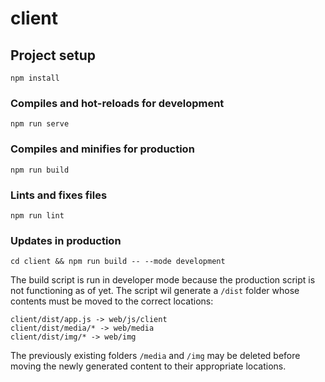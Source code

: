 # client

## Project setup
```
npm install
```

### Compiles and hot-reloads for development
```
npm run serve
```

### Compiles and minifies for production
```
npm run build
```

### Lints and fixes files
```
npm run lint
```

### Updates in production
```
cd client && npm run build -- --mode development
```
The build script is run in developer mode because the production script is not functioning as of yet.
The script wil generate a `/dist` folder whose contents must be moved to the correct locations:
```
client/dist/app.js -> web/js/client
client/dist/media/* -> web/media
client/dist/img/* -> web/img
```
The previously existing folders `/media` and `/img` may be deleted before moving the newly generated content to their appropriate locations.
